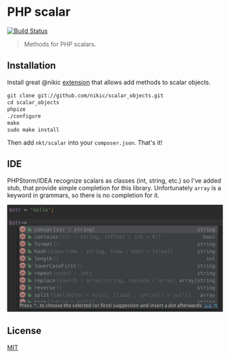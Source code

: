 PHP scalar
==========

[![Build Status](https://travis-ci.org/nkt/php-scalar.svg?branch=master)](https://travis-ci.org/nkt/php-scalar)

> Methods for PHP scalars.

Installation
------------

Install great @nikic [extension](https://github.com/nikic/scalar_objects)
that allows add methods to scalar objects.

```
git clone git://github.com/nikic/scalar_objects.git
cd scalar_objects
phpize
./configure
make
sudo make install
```

Then add `nkt/scalar` into your `composer.json`. That's it!

IDE
---

PHPStorm/IDEA recognize scalars as classes (int, string, etc.)
so I've added stub, that provide simple completion for this library.
Unfortunately `array` is a keyword in grammars, so there is no completion for it.

![It's awesome!](docs/idea-screenshoot.png)

License
-------

[MIT](LICENSE)
